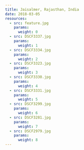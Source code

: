 ```yaml
---
title: Jaisalmer, Rajasthan, India
date: 2018-03-05
resources:
  - src: feature.jpg
    params:
      weight: 0
  - src: DSCF3337.jpg
    params:
      weight: 1
  - src: DSCF3334.jpg
    params:
      weight: 2
  - src: DSCF3323.jpg
    params:
      weight: 3
  - src: DSCF3330.jpg
    params:
      weight: 4
  - src: DSCF3331.jpg
    params:
      weight: 5
  - src: DSCF3299.jpg
    params:
      weight: 6
  - src: DSCF3281.jpg
    params:
      weight: 7
  - src: DSCF2979.jpg
    params:
      weight: 8
---
```

